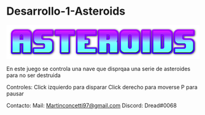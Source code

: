 # Desarrollo-1-Asteroids


![alt text](https://github.com/hipnotismo/Desarrollo-1-Asteroids/blob/master/Asteroids/res/cooltext308357311000573.png)


En este juego se controla una nave que disprqaa una serie de asteroides para no ser destruida

Controles:
Click izquierdo para disparar
Click derecho para moverse
P para pausar

Contacto:
Mail: Martinconcetti97@gmail.com
Discord: Dread#0068

